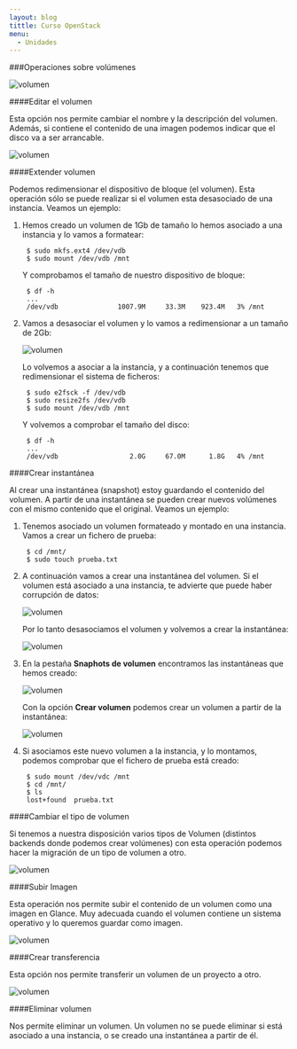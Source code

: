 ```yaml
---
layout: blog
tittle: Curso OpenStack
menu:
  - Unidades
---
```


###Operaciones sobre volúmenes

![volumen](img/operaciones/01.png)

####Editar el volumen

Esta opción nos permite cambiar el nombre y la descripción del volumen. Además, si contiene el contenido de una imagen podemos indicar que el disco va  a ser arrancable.

![volumen](img/operaciones/02.png)

####Extender volumen

Podemos redimensionar el dispositivo de bloque (el volumen). Esta operación sólo se puede realizar si el volumen esta desasociado de una instancia.
Veamos un ejemplo:

1. Hemos creado un volumen de 1Gb de tamaño lo hemos asociado a una instancia y lo vamos a formatear:

		$ sudo mkfs.ext4 /dev/vdb
		$ sudo mount /dev/vdb /mnt

	Y comprobamos el tamaño de nuestro dispositivo de bloque:

		$ df -h
		...
		/dev/vdb               1007.9M     33.3M    923.4M   3% /mnt

2. Vamos a desasociar el volumen y lo vamos a redimensionar a un tamaño de 2Gb:

	![volumen](img/operaciones/03.png)

	Lo volvemos a asociar a la instancia, y a continuación tenemos que redimensionar el sistema de ficheros:

		$ sudo e2fsck -f /dev/vdb
		$ sudo resize2fs /dev/vdb
		$ sudo mount /dev/vdb /mnt

	Y volvemos a comprobar el tamaño del disco:

		$ df -h
		...
		/dev/vdb                  2.0G     67.0M      1.8G   4% /mnt

####Crear instantánea

Al crear una instantánea (snapshot) estoy guardando el contenido del volumen. A partir de una instantánea se pueden crear nuevos volúmenes con el mismo contenido que el original.
Veamos un ejemplo:

1. Tenemos asociado un volumen formateado y montado en una instancia. Vamos a crear un fichero de prueba:

		$ cd /mnt/
		$ sudo touch prueba.txt

2. A continuación vamos a crear una instantánea del volumen. Si el volumen está asociado a una instancia, te advierte que puede haber corrupción de datos:

	![volumen](img/operaciones/04.png)

	Por lo tanto desasociamos el volumen y volvemos a crear la instantánea:

	![volumen](img/operaciones/05.png)	

3. En la pestaña **Snaphots de volumen** encontramos las instantáneas que hemos creado:

	![volumen](img/operaciones/06.png)	

	Con la opción **Crear volumen** podemos crear un volumen a partir de la instantánea:

	![volumen](img/operaciones/07.png)	

4. Si asociamos este nuevo volumen a la instancia, y lo montamos, podemos comprobar que el fichero de prueba está creado:

		$ sudo mount /dev/vdc /mnt
		$ cd /mnt/
		$ ls
		lost+found  prueba.txt

####Cambiar el tipo de volumen

Si tenemos a nuestra disposición varios tipos de Volumen (distintos backends donde podemos crear volúmenes) con esta operación podemos hacer la migración de un tipo de volumen a otro.

![volumen](img/operaciones/08.png)	

####Subir Imagen

Esta operación nos permite subir el contenido de un volumen como una imagen en Glance. Muy adecuada cuando el volumen contiene un sistema operativo y lo queremos guardar como imagen.

![volumen](img/operaciones/09.png)	

####Crear transferencia

Esta opción nos permite transferir un volumen de un proyecto a otro.

![volumen](img/operaciones/10.png)	

####Eliminar volumen

Nos permite eliminar un volumen. Un volumen no se puede eliminar si está asociado a una instancia, o se creado una instantánea a partir de él.